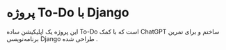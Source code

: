 
# پروژه To-Do با Django

این پروژه یک اپلیکیشن ساده To-Do است که با کمک ChatGPT ساختم و برای تمرین برنامه‌نویسی Django طراحی شده .
